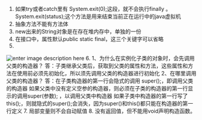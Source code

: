 1. 如果try或者catch里有 System.exit(0);这段，就不会执行finally 。System.exit(status);这个方法是用来结束当前正在运行中的java虚拟机
2. 抽象方法不能有方法体
3. new出来的String对象是在存在堆内存中，单独的一份
4. 在接口中，属性默认public static final，这三个关键字可以省略
5. 
![enter image description here](https://pic1.zhimg.com/v2-6fdc939e35ec801c31ea515e80a88367_r.jpg)
6. 
	1、为什么在实例化子类的对象时，会先调用父类的构造器？
	答：子类继承父类后，获取到父类的属性和方法，这些属性和方法在使用前必须先初始化，所以须先调用父类的构造器进行初始化
	2、在哪里调用父类的构造器？
	答：在子类构造器的第一行会隐式的调用 super();，即调用父类的构造器
	如果父类中没有定义空参的构造器，则必须在子类的构造器的第一行显示的调用super(参数); ，以调用父类中构造器
	如果子类中构造器的第一行写了this();，则就隐式的super();会消失，因为super()和this()都只能在构造器的第一行定义
7. 局部变量则不会自动赋值
8. 没有返回值，但不能用void声明构造函数。

<!--stackedit_data:
eyJoaXN0b3J5IjpbMTMxNDIyNDI0NCwtNzYxODk0MDA4LC00OD
E5ODQ0ODAsLTMyMTc4ODYzNywyMDA3MTA0MTUsNjIxNzM5MTU2
LDE2NjM1NzE0MDEsLTMxMTk3NjU0OV19
-->